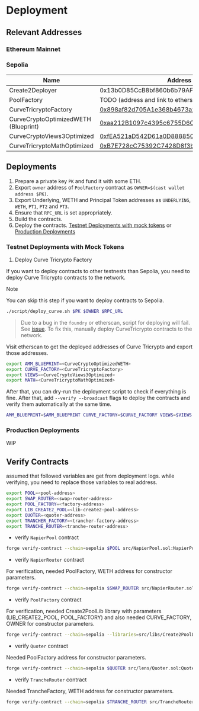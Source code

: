 # Deployment

## Relevant Addresses

### Ethereum Mainnet

### Sepolia

| Name                                 | Address                                                                                                                            |
| ------------------------------------ | ---------------------------------------------------------------------------------------------------------------------------------- |
| Create2Deployer                      | 0x13b0D85CcB8bf860b6b79AF3029fCA081AE9beF2                                                                                         |
| PoolFactory                          | TODO (address and link to etherscan)                                                                                               |
| CurveTricryptoFactory                | [0x898af82d705A1e368b4673a253374081Fc221FF1](https://sepolia.etherscan.io/address/0x898af82d705A1e368b4673a253374081Fc221FF1#code) |
| CurveCryptoOptimizedWETH (Blueprint) | [0xaa212B1097c4395c6755D6Cd94232aC551a6d26A](https://sepolia.etherscan.io/address/0xaa212B1097c4395c6755D6Cd94232aC551a6d26A#code) |
| CurveCryptoViews3Optimized           | [0xfEA521aD542D61a0D8888502224Ee2F33d1aeB31](https://sepolia.etherscan.io/address/0xfEA521aD542D61a0D8888502224Ee2F33d1aeB31#code) |
| CurveTricryptoMathOptimized          | [0xB7E728cC75392C7428D8f3bBfcE46819F5f397D9](https://sepolia.etherscan.io/address/0xB7E728cC75392C7428D8f3bBfcE46819F5f397D9#code) |

## Deployments

1. Prepare a private key `PK` and fund it with some ETH.
2. Export `owner` address of `PoolFactory` contract as `OWNER=$(cast wallet address $PK)`.
3. Export Underlying, WETH and Principal Token addresses as `UNDERLYING`, `WETH`, `PT1`, `PT2` and `PT3`.
4. Ensure that `RPC_URL` is set appropriately.
5. Build the contracts.
6. Deploy the contracts. [Testnet Deployments with mock tokens](#testnet-deployments-with-mock-tokens) or [Production Deployments](#production-deployments)

### Testnet Deployments with Mock Tokens

1. Deploy Curve Tricrypto Factory

If you want to deploy contracts to other testnests than Sepolia, you need to deploy Curve Tricrypto contracts to the network.

> [!NOTE]
> You can skip this step if you want to deploy contracts to Sepolia.

```bash
./script/deploy_curve.sh $PK $OWNER $RPC_URL
```

> Due to a bug in the `foundry` or etherscan, script for deploying will fail. See [issue](https://github.com/foundry-rs/foundry/issues/5251). To fix this, manually deploy CurveTricrypto contracts to the network.

Visit etherscan to get the deployed addresses of Curve Tricrypto and export those addresses.

```bash
export AMM_BLUEPRINT=<CurveCryptoOptimizedWETH>
export CURVE_FACTORY=<CurveTricryptoFactory>
export VIEWS=<CurveCryptoViews3Optimized>
export MATH=<CurveTricryptoMathOptimized>
```

After that, you can dry-run the deployment script to check if everything is fine. After that, add `--verify --broadcast` flags to deploy the contracts and verify them automatically at the same time.

```bash
AMM_BLUEPRINT=$AMM_BLUEPRINT CURVE_FACTORY=$CURVE_FACTORY VIEWS=$VIEWS MATH=$MATH WETH=$WETH UNDERLYING=$UNDERLYING PT1=$PT1 PT2=$PT2 PT3=$PT3 forge script --rpc-url=$RPC_URL --private-key=$PK -vvvv script/Deploy.s.sol:TestDeploy
```

### Production Deployments

WIP

## Verify Contracts

assumed that followed variables are get from deployment logs.
while verifying, you need to replace those variables to real address.

```bash
export POOL=<pool-address>
export SWAP_ROUTER=<swap-router-address>
export POOL_FACTORY=<factory-address>
export LIB_CREATE2_POOL=<lib-create2-pool-address>
export QUOTER=<quoter-address>
export TRANCHER_FACTORY=<trancher-factory-address>
export TRANCHE_ROUTER=<tranche-router-address>
```

- verify `NapierPool` contract

```bash
forge verify-contract --chain=sepolia $POOL src/NapierPool.sol:NapierPool
```

- verify `NapierRouter` contract

For verification, needed PoolFactory, WETH address for constructor parameters.

```bash
forge verify-contract --chain=sepolia $SWAP_ROUTER src/NapierRouter.sol:NapierRouter --constructor-args=$(cast abi-encode "constructor(address,address)" $POOL_FACTORY $WETH)
```

- verify `PoolFactory` contract

For verification, needed Create2PoolLib library with parameters (LIB_CREATE2_POOL, POOL_FACTORY) and also needed CURVE_FACTORY, OWNER for constructor parameters.

```bash
forge verify-contract --chain=sepolia --libraries=src/libs/Create2PoolLib.sol:Create2PoolLib:$LIB_CREATE2_POOL $POOL_FACTORY src/PoolFactory.sol:PoolFactory --constructor-args=$(cast abi-encode "cons(address,address)"  $CURVE_FACTORY $OWNER)
```

- verify `Quoter` contract

Needed PoolFactory address for constructor parameters.

```bash
forge verify-contract --chain=sepolia $QUOTER src/lens/Quoter.sol:Quoter --constructor-args=$(cast abi-encode "cons(address)" $POOL_FACTORY)
```

- verify `TrancheRouter` contract

Needed TrancheFactory, WETH address for constructor parameters.

```bash
forge verify-contract --chain=sepolia $TRANCHE_ROUTER src/TrancheRouter.sol:TrancheRouter --constructor-args=$(cast abi-encode "cons(address,address)" $TRANCHER_FACTORY $WETH)
```
